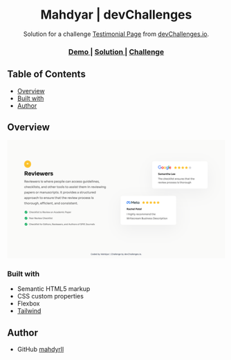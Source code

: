 <h1 align="center">Mahdyar | devChallenges</h1>

<div align="center">
   Solution for a challenge <a href="https://devchallenges.io/challenge/testimonial-page" target="_blank">Testimonial Page</a> from <a href="http://devchallenges.io" target="_blank">devChallenges.io</a>.
</div>

<div align="center">
  <h3>
    <a href="(https://mahdyrll.github.io/testimonial-page/)">
      Demo
    </a>
    <span> | </span>
    <a href="https://devchallenges.io/solution/39175">
      Solution
    </a>
    <span> | </span>
    <a href="https://devchallenges.io/challenge/testimonial-page">
      Challenge
    </a>
  </h3>
</div>

## Table of Contents

- [Overview](#overview)
- [Built with](#built-with)
- [Author](#author)


## Overview

![screenshot](./Screen%20Shot%202024-11-17%20at%208.27.23%20PM.png)


### Built with


- Semantic HTML5 markup
- CSS custom properties
- Flexbox
- [Tailwind](https://tailwindcss.com/)


## Author

- GitHub [mahdyrll](https://github.com/Mahdyrll)
